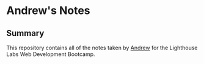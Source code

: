 # Andrew's Notes
## Summary
This repository contains all of the notes taken by [Andrew](https://github.com/Sponicus) for the Lighthouse Labs Web Development Bootcamp.